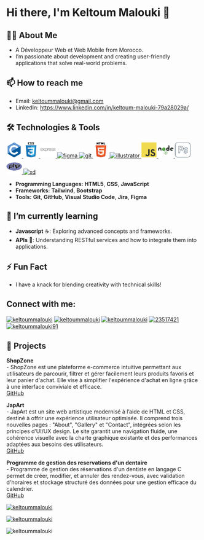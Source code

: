 # Hi there, I'm Keltoum Malouki 👋

## 👨‍💻 About Me
- A Développeur Web et Web Mobile from Morocco.
- I’m passionate about development and creating user-friendly applications that solve real-world problems.
  
## 📫 How to reach me
- Email: keltoummalouki@gmail.com
- LinkedIn: https://www.linkedin.com/in/keltoum-malouki-79a28029a/

## 🛠️ Technologies & Tools
<p align="left"> <a href="https://www.cprogramming.com/" target="_blank" rel="noreferrer"> <img src="https://raw.githubusercontent.com/devicons/devicon/master/icons/c/c-original.svg" alt="c" width="40" height="40"/> </a> <a href="https://www.w3schools.com/css/" target="_blank" rel="noreferrer"> <img src="https://raw.githubusercontent.com/devicons/devicon/master/icons/css3/css3-original-wordmark.svg" alt="css3" width="40" height="40"/> </a> <a href="https://expressjs.com" target="_blank" rel="noreferrer"> <img src="https://raw.githubusercontent.com/devicons/devicon/master/icons/express/express-original-wordmark.svg" alt="express" width="40" height="40"/> </a> <a href="https://www.figma.com/" target="_blank" rel="noreferrer"> <img src="https://www.vectorlogo.zone/logos/figma/figma-icon.svg" alt="figma" width="40" height="40"/> </a> <a href="https://git-scm.com/" target="_blank" rel="noreferrer"> <img src="https://www.vectorlogo.zone/logos/git-scm/git-scm-icon.svg" alt="git" width="40" height="40"/> </a> <a href="https://www.w3.org/html/" target="_blank" rel="noreferrer"> <img src="https://raw.githubusercontent.com/devicons/devicon/master/icons/html5/html5-original-wordmark.svg" alt="html5" width="40" height="40"/> </a> <a href="https://www.adobe.com/in/products/illustrator.html" target="_blank" rel="noreferrer"> <img src="https://www.vectorlogo.zone/logos/adobe_illustrator/adobe_illustrator-icon.svg" alt="illustrator" width="40" height="40"/> </a> <a href="https://developer.mozilla.org/en-US/docs/Web/JavaScript" target="_blank" rel="noreferrer"> <img src="https://raw.githubusercontent.com/devicons/devicon/master/icons/javascript/javascript-original.svg" alt="javascript" width="40" height="40"/> </a> <a href="https://nodejs.org" target="_blank" rel="noreferrer"> <img src="https://raw.githubusercontent.com/devicons/devicon/master/icons/nodejs/nodejs-original-wordmark.svg" alt="nodejs" width="40" height="40"/> </a> <a href="https://www.photoshop.com/en" target="_blank" rel="noreferrer"> <img src="https://raw.githubusercontent.com/devicons/devicon/master/icons/photoshop/photoshop-line.svg" alt="photoshop" width="40" height="40"/> </a> <a href="https://www.php.net" target="_blank" rel="noreferrer"> <img src="https://raw.githubusercontent.com/devicons/devicon/master/icons/php/php-original.svg" alt="php" width="40" height="40"/> </a> <a href="https://www.adobe.com/products/xd.html" target="_blank" rel="noreferrer"> <img src="https://cdn.worldvectorlogo.com/logos/adobe-xd.svg" alt="xd" width="40" height="40"/> </a> </p>

- **Programming Languages:** **HTML5**, **CSS**, **JavaScript**
- **Frameworks:** **Tailwind**, **Bootstrap**
- **Tools:** **Git**, **GitHub**, **Visual Studio Code**, **Jira**, **Figma**

## 🌱 I’m currently learning
- **Javascript** ☕: Exploring advanced concepts and frameworks.
- **APIs** 🔌: Understanding RESTful services and how to integrate them into applications.

## ⚡ Fun Fact
- I have a knack for blending creativity with technical skills!
## Connect with me:
<p align="left">
<a href="https://instagram.com/keltoummalouki" target="blank"><img align="center" src="https://raw.githubusercontent.com/rahuldkjain/github-profile-readme-generator/master/src/images/icons/Social/instagram.svg" alt="keltoummalouki" height="30" width="40" /></a>
<a href="https://dev.to/keltoummalouki" target="blank"><img align="center" src="https://raw.githubusercontent.com/rahuldkjain/github-profile-readme-generator/master/src/images/icons/Social/devto.svg" alt="keltoummalouki" height="30" width="40" /></a>
<a href="https://twitter.com/keltoummalouki" target="blank"><img align="center" src="https://raw.githubusercontent.com/rahuldkjain/github-profile-readme-generator/master/src/images/icons/Social/twitter.svg" alt="keltoummalouki" height="30" width="40" /></a>
<a href="https://stackoverflow.com/users/23517421" target="blank"><img align="center" src="https://raw.githubusercontent.com/rahuldkjain/github-profile-readme-generator/master/src/images/icons/Social/stack-overflow.svg" alt="23517421" height="30" width="40" /></a>
<a href="https://www.hackerrank.com/keltoummalouki91" target="blank"><img align="center" src="https://raw.githubusercontent.com/rahuldkjain/github-profile-readme-generator/master/src/images/icons/Social/hackerrank.svg" alt="keltoummalouki91" height="30" width="40" /></a>
</p>

## 💼 Projects
 **ShopZone** <br>
     - ShopZone est une plateforme e-commerce intuitive permettant aux utilisateurs de parcourir, filtrer et gérer facilement leurs produits favoris et leur panier d'achat. Elle vise à simplifier l'expérience d'achat en ligne grâce à une interface conviviale et efficace.<br>
     <a href="https://github.com/Keltoummalouki/ShopZone">GitHub</a>

**JapArt** <br>
    - JapArt est un site web artistique modernisé à l’aide de HTML et CSS, destiné à offrir une expérience utilisateur optimisée. Il comprend trois nouvelles pages : "About", "Gallery" et "Contact", intégrées selon les principes d’UI/UX design. Le site garantit une navigation fluide, une cohérence visuelle avec la charte graphique existante et des performances adaptées aux besoins des utilisateurs.<br>
    <a href="https://github.com/Keltoummalouki/JapArt">GitHub</a>
    
**Programme de gestion des reservations d'un dentaire** <br>
    - Programme de gestion des réservations d'un dentiste en langage C permet de créer, modifier, et annuler des rendez-vous, avec validation d'horaires et stockage structuré des données pour une gestion efficace du calendrier.<br>
     <a href="https://github.com/Keltoummalouki/Projet-Fin-Sas-Youcode">GitHub</a>
<br>
<p align="left"> <a href="https://github.com/ryo-ma/github-profile-trophy"><img src="https://github-profile-trophy.vercel.app/?username=keltoummalouki" alt="keltoummalouki" /></a> </p>

<p align="left"> <a href="https://twitter.com/keltoummalouki" target="blank"><img src="https://img.shields.io/twitter/follow/keltoummalouki?logo=twitter&style=for-the-badge" alt="keltoummalouki" /></a> </p>
<p align="left"> <img src="https://komarev.com/ghpvc/?username=keltoummalouki&label=Profile%20views&color=0e75b6&style=flat" alt="keltoummalouki" /> </p>
